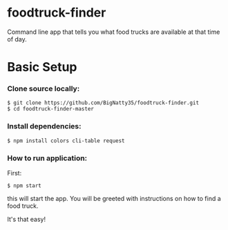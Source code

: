 # foodtruck-finder
Command line app that tells you what food trucks are available at that time of day.

# Basic Setup

### Clone source locally:
```
$ git clone https://github.com/BigNatty35/foodtruck-finder.git
$ cd foodtruck-finder-master
```

### Install dependencies:

```
$ npm install colors cli-table request
```

### How to run application:

First:
```
$ npm start
```
this will start the app.
You will be greeted with instructions on how to find a food truck.

It's that easy!
